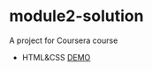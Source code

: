 # module2-solution

A project for Coursera course
- HTML&CSS
[DEMO](https://ayumi-ayumi.github.io/module2-solution/)
